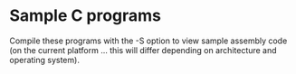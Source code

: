 # Sample C programs

Compile these programs with the -S option to view sample assembly code
(on the current platform ... this will differ depending on architecture 
and operating system).
